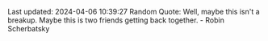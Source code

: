 Last updated: 2024-04-06 10:39:27
Random Quote: Well, maybe this isn't a breakup. Maybe this is two friends getting back together. - Robin Scherbatsky